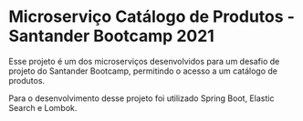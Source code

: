 # Microserviço Catálogo de Produtos - Santander Bootcamp 2021

Esse projeto é um dos microserviços desenvolvidos para um desafio de projeto do Santander Bootcamp, permitindo o acesso a um catálogo de produtos.

Para o desenvolvimento desse projeto foi utilizado Spring Boot, Elastic Search e Lombok.
